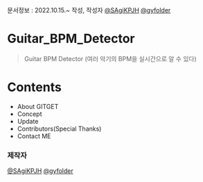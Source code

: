 문서정보 : 2022.10.15.~ 작성, 작성자 [@SAgiKPJH](https://github.com/SAgiKPJH) [@gyfolder](https://github.com/gyfolder)

# Guitar_BPM_Detector
> Guitar BPM Detector (여러 악기의 BPM을 실시간으로 알 수 있다)

# Contents
- About GITGET
- Concept
- Update
- Contributors(Special Thanks)
- Contact ME


### 제작자
[@SAgiKPJH](https://github.com/SAgiKPJH)
[@gyfolder](https://github.com/gyfolder)
